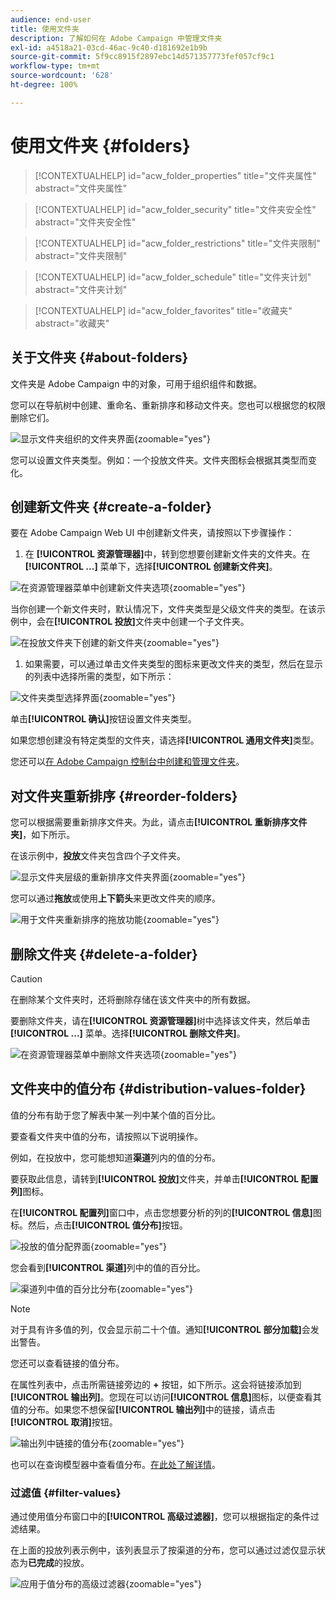 ```yaml
---
audience: end-user
title: 使用文件夹
description: 了解如何在 Adobe Campaign 中管理文件夹
exl-id: a4518a21-03cd-46ac-9c40-d181692e1b9b
source-git-commit: 5f9cc8915f2897ebc14d571357773fef057cf9c1
workflow-type: tm+mt
source-wordcount: '628'
ht-degree: 100%

---
```


# 使用文件夹 {#folders}

>[!CONTEXTUALHELP]
>id="acw_folder_properties"
>title="文件夹属性"
>abstract="文件夹属性"

>[!CONTEXTUALHELP]
>id="acw_folder_security"
>title="文件夹安全性"
>abstract="文件夹安全性"

>[!CONTEXTUALHELP]
>id="acw_folder_restrictions"
>title="文件夹限制"
>abstract="文件夹限制"

>[!CONTEXTUALHELP]
>id="acw_folder_schedule"
>title="文件夹计划"
>abstract="文件夹计划"

>[!CONTEXTUALHELP]
>id="acw_folder_favorites"
>title="收藏夹"
>abstract="收藏夹"

## 关于文件夹 {#about-folders}

文件夹是 Adobe Campaign 中的对象，可用于组织组件和数据。

您可以在导航树中创建、重命名、重新排序和移动文件夹。您也可以根据您的权限删除它们。

![显示文件夹组织的文件夹界面](assets/folders.png){zoomable="yes"}

您可以设置文件夹类型。例如：一个投放文件夹。文件夹图标会根据其类型而变化。

## 创建新文件夹 {#create-a-folder}

要在 Adobe Campaign Web UI 中创建新文件夹，请按照以下步骤操作：

1. 在 **[!UICONTROL 资源管理器]**&#x200B;中，转到您想要创建新文件夹的文件夹。在 **[!UICONTROL ...]** 菜单下，选择&#x200B;**[!UICONTROL 创建新文件夹]**。

![在资源管理器菜单中创建新文件夹选项](assets/folder_create.png){zoomable="yes"}

当你创建一个新文件夹时，默认情况下，文件夹类型是父级文件夹的类型。在该示例中，会在&#x200B;**[!UICONTROL 投放]**&#x200B;文件夹中创建一个子文件夹。

![在投放文件夹下创建的新文件夹](assets/folder_new.png){zoomable="yes"}

1. 如果需要，可以通过单击文件夹类型的图标来更改文件夹的类型，然后在显示的列表中选择所需的类型，如下所示：

![文件夹类型选择界面](assets/folder_type.png){zoomable="yes"}

单击&#x200B;**[!UICONTROL 确认]**&#x200B;按钮设置文件夹类型。

如果您想创建没有特定类型的文件夹，请选择&#x200B;**[!UICONTROL 通用文件夹]**&#x200B;类型。

您还可以[在 Adobe Campaign 控制台中创建和管理文件夹](https://experienceleague.adobe.com/zh-hans/docs/campaign/campaign-v8/config/configuration/folders-and-views)。

## 对文件夹重新排序 {#reorder-folders}

您可以根据需要重新排序文件夹。为此，请点击&#x200B;**[!UICONTROL 重新排序文件夹]**，如下所示。

在该示例中，**投放**&#x200B;文件夹包含四个子文件夹。

![显示文件夹层级的重新排序文件夹界面](assets/folder-reorder.png){zoomable="yes"}

您可以通过&#x200B;**拖放**&#x200B;或使用&#x200B;**上下箭头**&#x200B;来更改文件夹的顺序。

![用于文件夹重新排序的拖放功能](assets/folder-draganddrop.png){zoomable="yes"}

## 删除文件夹 {#delete-a-folder}

>[!CAUTION]
>
>在删除某个文件夹时，还将删除存储在该文件夹中的所有数据。

要删除文件夹，请在&#x200B;**[!UICONTROL 资源管理器]**&#x200B;树中选择该文件夹，然后单击 **[!UICONTROL ...]** 菜单。选择&#x200B;**[!UICONTROL 删除文件夹]**。

![在资源管理器菜单中删除文件夹选项](assets/folder_delete.png){zoomable="yes"}

## 文件夹中的值分布 {#distribution-values-folder}

值的分布有助于您了解表中某一列中某个值的百分比。

要查看文件夹中值的分布，请按照以下说明操作。

例如，在投放中，您可能想知道&#x200B;**渠道**&#x200B;列内的值的分布。

要获取此信息，请转到&#x200B;**[!UICONTROL 投放]**&#x200B;文件夹，并单击&#x200B;**[!UICONTROL 配置列]**&#x200B;图标。

在&#x200B;**[!UICONTROL 配置列]**&#x200B;窗口中，点击您想要分析的列的&#x200B;**[!UICONTROL 信息]**&#x200B;图标。然后，点击&#x200B;**[!UICONTROL 值分布]**&#x200B;按钮。

![投放的值分配界面](assets/values_deliveries.png){zoomable="yes"}

您会看到&#x200B;**[!UICONTROL 渠道]**&#x200B;列中的值的百分比。

![渠道列中值的百分比分布](assets/values_percentage.png){zoomable="yes"}

>[!NOTE]
>
>对于具有许多值的列，仅会显示前二十个值。通知&#x200B;**[!UICONTROL 部分加载]**&#x200B;会发出警告。

您还可以查看链接的值分布。

在属性列表中，点击所需链接旁边的 **+** 按钮，如下所示。这会将链接添加到 **[!UICONTROL 输出列]**。您现在可以访问&#x200B;**[!UICONTROL 信息]**&#x200B;图标，以便查看其值的分布。如果您不想保留&#x200B;**[!UICONTROL 输出列]**&#x200B;中的链接，请点击&#x200B;**[!UICONTROL 取消]**&#x200B;按钮。

![输出列中链接的值分布](assets/values_link.png){zoomable="yes"}

也可以在查询模型器中查看值分布。[在此处了解详情](../query/build-query.md#distribution-of-values-in-a-query)。

### 过滤值 {#filter-values}

通过使用值分布窗口中的&#x200B;**[!UICONTROL 高级过滤器]**，您可以根据指定的条件过滤结果。

在上面的投放列表示例中，该列表显示了按渠道的分布，您可以通过过滤仅显示状态为&#x200B;**已完成**&#x200B;的投放。

![应用于值分布的高级过滤器](assets/values_filter.png){zoomable="yes"}